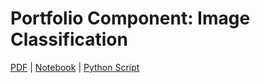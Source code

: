 # Portfolio Component: Image Classification

[PDF](https://github.com/linusfackler/CS4375-Machine-Learning/blob/main/Image%20Classification/Image%20Classification.pdf)
|
[Notebook](https://github.com/linusfackler/CS4375-Machine-Learning/blob/main/Image%20Classification/Image_Classification.ipynb)
|
[Python Script](https://github.com/linusfackler/CS4375-Machine-Learning/blob/main/Image%20Classification/image_classification.py)
